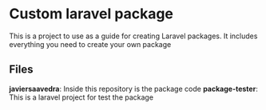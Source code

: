 # Custom laravel package
This is a project to use as a guide for creating Laravel packages. It includes everything you need to create your own package

## Files
**javiersaavedra**: Inside this repository is the package code
**package-tester**: This is a laravel project for test the package
